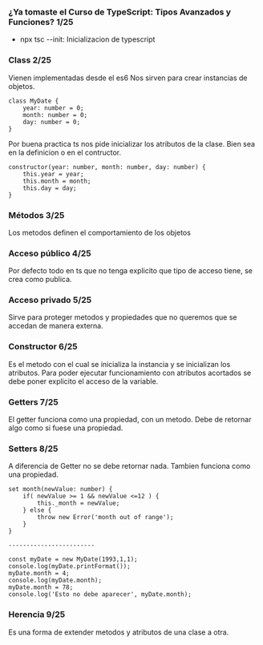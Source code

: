 ### ¿Ya tomaste el Curso de TypeScript: Tipos Avanzados y Funciones? 1/25

- npx tsc --init: Inicializacion de typescript


### Class 2/25
Vienen implementadas desde el es6
Nos sirven para crear instancias de objetos.

```
class MyDate {
    year: number = 0;
    month: number = 0;
    day: number = 0;
}
```

Por buena practica ts nos pide inicializar los atributos de la clase. Bien sea en la definicion o en el contructor.

```
constructor(year: number, month: number, day: number) {
    this.year = year;
    this.month = month;
    this.day = day;
}
```

### Métodos 3/25
Los metodos definen el comportamiento de los objetos

### Acceso público 4/25
Por defecto todo en ts que no tenga explicito que tipo de acceso tiene, se crea como publica.

### Acceso privado 5/25
Sirve para proteger metodos y propiedades que no queremos que se accedan de manera externa.

### Constructor 6/25
Es el metodo con el cual se inicializa la instancia y se inicializan los atributos.
Para poder ejecutar funcionamiento con atributos acortados se debe poner explicito el acceso de la variable.

### Getters 7/25
El getter funciona como una propiedad, con un metodo.
Debe de retornar algo como si fuese una propiedad.

### Setters 8/25
A diferencia de Getter no se debe retornar nada.
Tambien funciona como una propiedad.
```
set month(newValue: number) {
    if( newValue >= 1 && newValue <=12 ) {
        this._month = newValue;
    } else {
        throw new Error('month out of range');
    }
}

------------------------

const myDate = new MyDate(1993,1,1);
console.log(myDate.printFormat());
myDate.month = 4;
console.log(myDate.month);
myDate.month = 78;
console.log('Esto no debe aparecer', myDate.month);
```

### Herencia 9/25
Es una forma de extender metodos y atributos de una clase a otra.